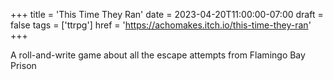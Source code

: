 +++
title = 'This Time They Ran'
date = 2023-04-20T11:00:00-07:00
draft = false
tags = ['ttrpg']
href = 'https://achomakes.itch.io/this-time-they-ran'
+++

A roll-and-write game about all the escape attempts from Flamingo Bay Prison
